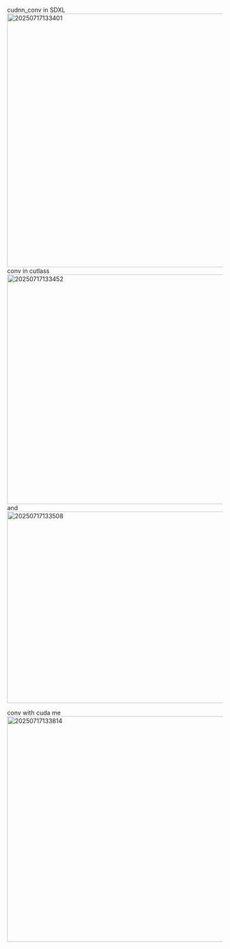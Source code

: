 cudnn_conv in SDXL
<img width="1397" height="592" alt="20250717133401" src="https://github.com/user-attachments/assets/8b05db54-dc82-4300-8436-a1f949f64789" />
conv in cutlass
<img width="1390" height="536" alt="20250717133452" src="https://github.com/user-attachments/assets/14998010-6846-40b8-a736-5496a2c582b4" />
and
<img width="1376" height="447" alt="20250717133508" src="https://github.com/user-attachments/assets/c62467b3-6bb7-4f71-9e4f-485826b017e7" />

conv with cuda me
<img width="1211" height="526" alt="20250717133814" src="https://github.com/user-attachments/assets/f666cf88-eead-4b57-b527-cd9f40860eea" />
